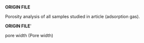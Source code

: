 **ORIGIN FILE**

Porosity analysis of all samples studied in article (adsorption gas).

**ORIGIN FILE**'

pore width (Pore width)


